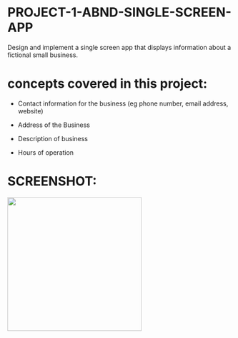 # PROJECT-1-ABND-SINGLE-SCREEN-APP

Design and implement a single screen app that displays information about a fictional small business.

# concepts covered in this project:

- Contact information for the business (eg phone number, email address, website)

- Address of the Business

- Description of business

- Hours of operation


# SCREENSHOT:

<img src="https://user-images.githubusercontent.com/27724580/27986367-5843dea8-63b3-11e7-9af5-b7692bc9bea9.png"  width="300"/>
